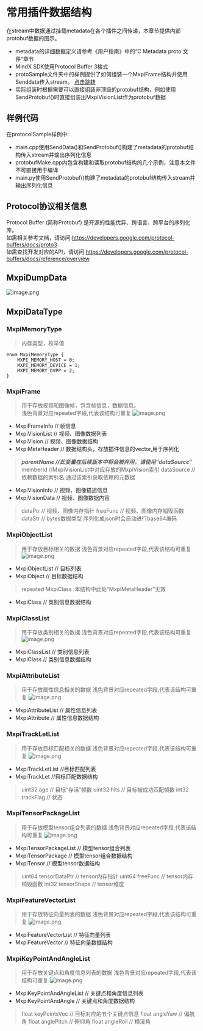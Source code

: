 # 常用插件数据结构
在stream中数据通过挂载metadata在各个插件之间传递，本章节提供内部protobuf数据的图示。
- metadata的详细数据定义请参考《用户指南》中的“C Metadata proto 文件”章节
- MindX SDK使用Protocol Buffer 3格式
- protoSample文件夹中的样例提供了如何组装一个MxpiFrame结构并使用Senddata传入stream。
[点击跳转](https://gitee.com/ascend/mindxsdk-referenceapps/tree/master/tutorials/protocolSample)
- 实际组装时根据需要可以直接组装非顶级的protobuf结构，例如使用SendProtobuf()时直接组装出MxpiVisionList作为protobuf数据

## 样例代码
在protocolSample样例中:
- main.cpp使用SendData()和SendProtobuf()构建了metadata的protobuf结构传入stream并输出序列化信息
- protobufMake.cpp内包含构建和读取protobuf结构的几个示例，注意本文件不可直接用于编译
- main.py使用SendProtobuf()构建了metadata的protobuf结构传入stream并输出序列化信息

## Protocol协议相关信息
Protocol Buffer (简称Protobuf) 是开源的性能优异、跨语言、跨平台的序列化库。  
如需相关参考文档，请访问:https://developers.google.com/protocol-buffers/docs/proto3  
如需查找开发对应的API，请访问:https://developers.google.com/protocol-buffers/docs/reference/overview

## MxpiDumpData
![image.png](img/1622260210336.png 'image.png')

## MxpiDataType

### MxpiMemoryType
>内存类型，枚举值
```
enum MxpiMemoryType {
    MXPI_MEMORY_HOST = 0;
    MXPI_MEMORY_DEVICE = 1;
    MXPI_MEMORY_DVPP = 2;
}
```
### MxpiFrame
>用于存放视频和图像帧，包含帧信息，数据信息。  
浅色背景对应repeated字段,代表该结构可重复
![image.png](img/1622260262069.png 'image.png')
- MxpiFrameInfo                // 帧信息
- MxpiVisionList               // 视频、图像数据列表
- MxpiVision                         // 视频、图像数据结构
- MxpiMetaHeader               // 数据结构头，存放插件信息的vector,用于序列化
>***parentName          //此变量在后续版本中将会被弃用，请使用“dataSource”***
>memberId           //MxpiVisionList中对应存放的MxpiVision索引
>dataSource          //依赖数据的索引名,通过该索引获取依赖的元数据
- MxpiVisionInfo                // 视频、图像描述信息
- MxpiVisionData              // 视频、图像数据内容
>dataPtr // 视频、图像内存指针
freeFunc       // 视频、图像内存销毁函数
dataStr            // bytes数据类型 序列化成json时会自动进行base64编码

### MxpiObjectList
>用于存放目标相关的数据
浅色背景对应repeated字段,代表该结构可重复
![image.png](img/1622260504942.png 'image.png')
- MxpiObjectList               // 目标列表
- MxpiObject                  // 目标数据结构
> repeated MxpiClass :本结构中此处“MxpiMetaHeader”无效
- MxpiClass                   // 类别信息数据结构

### MxpiClassList
>用于存放类别相关的数据
浅色背景对应repeated字段,代表该结构可重复
![image.png](img/1622260608712.png 'image.png')
- MxpiClassList              // 类别信息列表
- MxpiClass                   // 类别信息数据结构

### MxpiAttributeList
>用于存放属性信息相关的数据
浅色背景对应repeated字段,代表该结构可重复
![image.png](img/1622260762270.png 'image.png')
- MxpiAttributeList         // 属性信息列表
- MxpiAttribute            // 属性信息数据结构

### MxpiTrackLetList
>用于存放目标匹配相关的数据
浅色背景对应repeated字段,代表该结构可重复
![image.png](img/1622260859278.png 'image.png')
- MxpiTrackLetList            //目标匹配列表
- MxpiTrackLet                 //目标匹配数据结构
>uint32 age              // 目标“存活”帧数
uint32 hits              // 目标被成功匹配帧数
int32 trackFlag           // 状态
    
### MxpiTensorPackageList
>用于存放模型tensor组合列表的数据
浅色背景对应repeated字段,代表该结构可重复
![image.png](img/1622261006414.png 'image.png')
- MxpiTensorPackageList			// 模型tensor组合列表
- MxpiTensorPackage				// 模型tensor组合数据结构
- MxpiTensor				    // 模型tensor数据结构
>uint64 tensorDataPtr             // tensor内存指针
uint64 freeFunc            // tensor内存销毁函数
int32 tensorShape       // tensor维度

### MxpiFeatureVectorList
>用于存放特征向量列表的数据
浅色背景对应repeated字段,代表该结构可重复
![image.png](img/1622261081407.png 'image.png')
- MxpiFeatureVectorList			// 特征向量列表
- MxpiFeatureVector				// 特征向量数据结构

### MxpiKeyPointAndAngleList
>用于存放关键点和角度信息列表的数据
浅色背景对应repeated字段,代表该结构可重复
![image.png](img/1622261209163.png 'image.png')
- MxpiKeyPointAndAngleList          // 关键点和角度信息列表
- MxpiKeyPointAndAngle     // 关键点和角度数据结构
>float keyPointsVec      // 目标对应的五个关键点信息
    float angleYaw                 // 偏航角
    float anglePitch                // 俯仰角
    float angleRoll                    // 横滚角